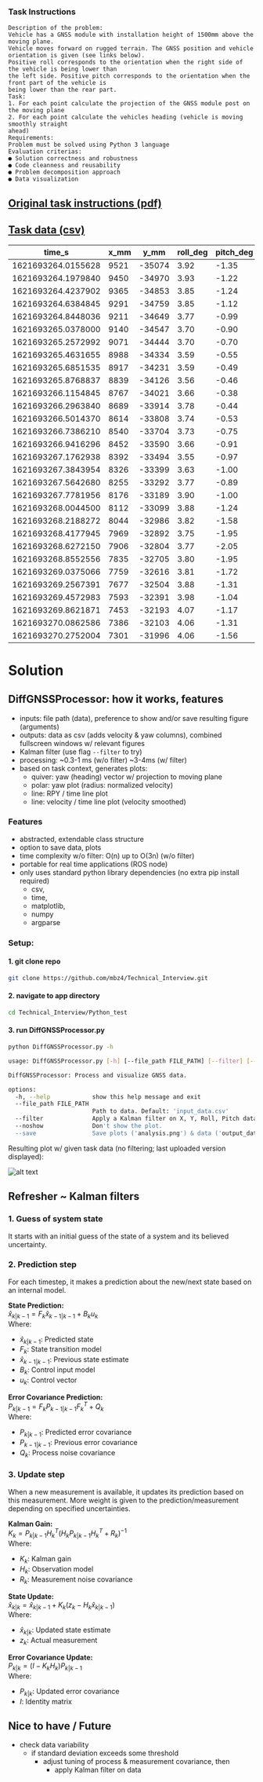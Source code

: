 
### Task Instructions

```
Description of the problem:
Vehicle has a GNSS module with installation height of 1500mm above the moving plane.
Vehicle moves forward on rugged terrain. The GNSS position and vehicle orientation is given (see links below).
Positive roll corresponds to the orientation when the right side of the vehicle is being lower than
the left side. Positive pitch corresponds to the orientation when the front part of the vehicle is
being lower than the rear part.
Task:
1. For each point calculate the projection of the GNSS module post on the moving plane
2. For each point calculate the vehicles heading (vehicle is moving smoothly straight
ahead)
Requirements:
Problem must be solved using Python 3 language
Evaluation criterias:
● Solution correctness and robustness
● Code cleanness and reusability
● Problem decomposition approach
● Data visualization
```
## [Original task instructions (pdf)](https://github.com/mbz4/Technical_Interview/blob/main/Python_test/Test%20task%20for%20Python%20language%20skills.pdf)

## [Task data (csv)](https://github.com/mbz4/Technical_Interview/blob/main/Python_test/input_data.csv)

| **time_s**         | **x_mm** | **y_mm** | **roll_deg** | **pitch_deg** |
|--------------------|----------|----------|--------------|---------------|
| 1621693264.0155628 | 9521     | -35074   | 3.92         | -1.35         |
| 1621693264.1979840 | 9450     | -34970   | 3.93         | -1.22         |
| 1621693264.4237902 | 9365     | -34853   | 3.85         | -1.24         |
| 1621693264.6384845 | 9291     | -34759   | 3.85         | -1.12         |
| 1621693264.8448036 | 9211     | -34649   | 3.77         | -0.99         |
| 1621693265.0378000 | 9140     | -34547   | 3.70         | -0.90         |
| 1621693265.2572992 | 9071     | -34444   | 3.70         | -0.70         |
| 1621693265.4631655 | 8988     | -34334   | 3.59         | -0.55         |
| 1621693265.6851535 | 8917     | -34231   | 3.59         | -0.49         |
| 1621693265.8768837 | 8839     | -34126   | 3.56         | -0.46         |
| 1621693266.1154845 | 8767     | -34021   | 3.66         | -0.38         |
| 1621693266.2963840 | 8689     | -33914   | 3.78         | -0.44         |
| 1621693266.5014370 | 8614     | -33808   | 3.74         | -0.53         |
| 1621693266.7386210 | 8540     | -33704   | 3.73         | -0.75         |
| 1621693266.9416296 | 8452     | -33590   | 3.66         | -0.91         |
| 1621693267.1762938 | 8392     | -33494   | 3.55         | -0.97         |
| 1621693267.3843954 | 8326     | -33399   | 3.63         | -1.00         |
| 1621693267.5642680 | 8255     | -33292   | 3.77         | -0.89         |
| 1621693267.7781956 | 8176     | -33189   | 3.90         | -1.00         |
| 1621693268.0044500 | 8112     | -33099   | 3.88         | -1.24         |
| 1621693268.2188272 | 8044     | -32986   | 3.82         | -1.58         |
| 1621693268.4177945 | 7969     | -32892   | 3.75         | -1.95         |
| 1621693268.6272150 | 7906     | -32804   | 3.77         | -2.05         |
| 1621693268.8552556 | 7835     | -32705   | 3.80         | -1.95         |
| 1621693269.0375066 | 7759     | -32616   | 3.81         | -1.72         |
| 1621693269.2567391 | 7677     | -32504   | 3.88         | -1.31         |
| 1621693269.4572983 | 7593     | -32391   | 3.98         | -1.04         |
| 1621693269.8621871 | 7453     | -32193   | 4.07         | -1.17         |
| 1621693270.0862586 | 7386     | -32103   | 4.06         | -1.31         |
| 1621693270.2752004 | 7301     | -31996   | 4.06         | -1.56         |


# Solution

## DiffGNSSProcessor: how it works, features

- inputs: file path (data), preference to show and/or save resulting figure (arguments)
- outputs: data as csv (adds velocity & yaw columns), combined fullscreen windows w/ relevant figures
- Kalman filter (use flag ```--filter``` to try)
- processing: ~0.3-1 ms (w/o filter) ~3-4ms (w/ filter)
- based on task context, generates plots:
    - quiver: yaw (heading) vector w/ projection to moving plane
    - polar: yaw plot (radius: normalized velocity)
    - line: RPY / time line plot
    - line: velocity / time line plot (velocity smoothed)

### Features

- abstracted, extendable class structure
- option to save data, plots
- time complexity w/o filter: O(n) up to O(3n) (w/o filter)
- portable for real time applications (ROS node)
- only uses standard python library dependencies (no extra pip install required)
    - csv, 
    - time, 
    - matplotlib, 
    - numpy
    - argparse

### Setup:

#### 1. git clone repo
```bash
git clone https://github.com/mbz4/Technical_Interview.git
```
#### 2. navigate to app directory
```bash
cd Technical_Interview/Python_test
```
#### 3. run DiffGNSSProcessor.py
```bash
python DiffGNSSProcessor.py -h

usage: DiffGNSSProcessor.py [-h] [--file_path FILE_PATH] [--filter] [--noshow] [--save]

DiffGNSSProcessor: Process and visualize GNSS data.

options:
  -h, --help            show this help message and exit
  --file_path FILE_PATH
                        Path to data. Default: 'input_data.csv'
  --filter              Apply a Kalman filter on X, Y, Roll, Pitch data.
  --noshow              Don't show the plot.
  --save                Save plots ('analysis.png') & data ('output_data.csv').
```

Resulting plot w/ given task data (no filtering; last uploaded version displayed):

![alt text](https://github.com/mbz4/Technical_Interview/blob/main/Python_test/analysis.png)


## Refresher ~ Kalman filters

### 1. Guess of system state

It starts with an initial guess of the state of a system and its believed uncertainty.

### 2. Prediction step

For each timestep, it makes a prediction about the new/next state based on an internal model. 

**State Prediction:**  
$`\hat{x}_{k|k-1} = F_k \hat{x}_{k-1|k-1} + B_k u_k`$  
Where:  
- $`\hat{x}_{k|k-1}`$: Predicted state  
- $`F_k`$: State transition model  
- $`\hat{x}_{k-1|k-1}`$: Previous state estimate  
- $`B_k`$: Control input model  
- $`u_k`$: Control vector  

**Error Covariance Prediction:**  
$`P_{k|k-1} = F_k P_{k-1|k-1} F_k^T + Q_k`$  
Where:  
- $`P_{k|k-1}`$: Predicted error covariance  
- $`P_{k-1|k-1}`$: Previous error covariance  
- $`Q_k`$: Process noise covariance  

### 3. Update step

When a new measurement is available, it updates its prediction based on this measurement.
More weight is given to the prediction/measurement depending on specified uncertainties.

**Kalman Gain:**  
$`K_k = P_{k|k-1} H_k^T (H_k P_{k|k-1} H_k^T + R_k)^{-1}`$  
Where:  
- $`K_k`$: Kalman gain  
- $`H_k`$: Observation model  
- $`R_k`$: Measurement noise covariance  

**State Update:**  
$`\hat{x}_{k|k} = \hat{x}_{k|k-1} + K_k (z_k - H_k \hat{x}_{k|k-1})`$  
Where:  
- $`\hat{x}_{k|k}`$: Updated state estimate  
- $`z_k`$: Actual measurement  

**Error Covariance Update:**  
$`P_{k|k} = (I - K_k H_k) P_{k|k-1}`$  
Where:  
- $`P_{k|k}`$: Updated error covariance  
- $`I`$: Identity matrix  

## Nice to have / Future

- check data variability
    - if standard deviation exceeds some threshold
        - adjust tuning of process & measurement covariance, then
            - apply Kalman filter on data
    